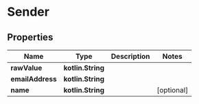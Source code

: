 
# Sender

## Properties
Name | Type | Description | Notes
------------ | ------------- | ------------- | -------------
**rawValue** | **kotlin.String** |  | 
**emailAddress** | **kotlin.String** |  | 
**name** | **kotlin.String** |  |  [optional]



